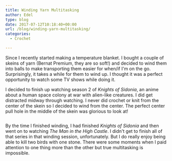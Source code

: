 ```yaml
---
title: Winding Yarn Multitasking
author: Edel
type: blog
date: 2017-07-12T10:18:40+00:00
url: /blog/winding-yarn-multitasking/
categories:
  - Crochet

---
```

Since I recently started making a temperature blanket. I bought a couple of skeins of yarn (Bernat Premium, they are so soft!) and decided to wind them into balls to make transporting them easier for when/if I'm on the go. Surprisingly, it takes a while for them to wind up. I thought it was a perfect opportunity to watch some TV shows while doing it.

I decided to finish up watching season 2 of _Knights of Sidonia_, an anime about a human space colony at war with alien-like creatures. I did get distracted midway through watching. I never did crochet or knit from the center of the skein so I decided to wind from the center. The perfect center pull hole in the middle of the skein was glorious to look at!

<img data-attachment-id="550" data-permalink="http://edelgrace.me/blog/crochet/winding-yarn-multitasking/attachment/20170630_185912/" data-orig-file="https://i0.wp.com/edelgrace.me/blog/wp-content/uploads/2017/07/20170630_185912.png?fit=1000%2C563" data-orig-size="1000,563" data-comments-opened="1" data-image-meta="{&quot;aperture&quot;:&quot;0&quot;,&quot;credit&quot;:&quot;&quot;,&quot;camera&quot;:&quot;&quot;,&quot;caption&quot;:&quot;&quot;,&quot;created_timestamp&quot;:&quot;0&quot;,&quot;copyright&quot;:&quot;&quot;,&quot;focal_length&quot;:&quot;0&quot;,&quot;iso&quot;:&quot;0&quot;,&quot;shutter_speed&quot;:&quot;0&quot;,&quot;title&quot;:&quot;&quot;,&quot;orientation&quot;:&quot;0&quot;}" data-image-title="20170630_185912" data-image-description="" data-medium-file="https://i0.wp.com/edelgrace.me/blog/wp-content/uploads/2017/07/20170630_185912.png?fit=300%2C169" data-large-file="https://i0.wp.com/edelgrace.me/blog/wp-content/uploads/2017/07/20170630_185912.png?fit=663%2C373" src="https://i0.wp.com/edelgrace.me/blog/wp-content/uploads/2017/07/20170630_185912.png?resize=663%2C373" alt="" class="aligncenter size-full wp-image-550" srcset="https://i0.wp.com/edelgrace.me/blog/wp-content/uploads/2017/07/20170630_185912.png?w=1000 1000w, https://i0.wp.com/edelgrace.me/blog/wp-content/uploads/2017/07/20170630_185912.png?resize=300%2C169 300w, https://i0.wp.com/edelgrace.me/blog/wp-content/uploads/2017/07/20170630_185912.png?resize=768%2C432 768w, https://i0.wp.com/edelgrace.me/blog/wp-content/uploads/2017/07/20170630_185912.png?resize=982%2C553 982w, https://i0.wp.com/edelgrace.me/blog/wp-content/uploads/2017/07/20170630_185912.png?resize=400%2C225 400w" sizes="(max-width: 663px) 100vw, 663px" data-recalc-dims="1" />

By the time I finished winding, I had finished _Knights of Sidonia_ and then went on to watching _The Man in the High Castle_. I didn't get to finish all of that series in that winding session, unfortunately. But I do really enjoy being able to kill two birds with one stone. There were some moments when I paid attention to one thing more than the other but true multitasking is impossible.

<img data-attachment-id="551" data-permalink="http://edelgrace.me/blog/crochet/winding-yarn-multitasking/attachment/20170630_221652/" data-orig-file="https://i1.wp.com/edelgrace.me/blog/wp-content/uploads/2017/07/20170630_221652.png?fit=1000%2C563" data-orig-size="1000,563" data-comments-opened="1" data-image-meta="{&quot;aperture&quot;:&quot;0&quot;,&quot;credit&quot;:&quot;&quot;,&quot;camera&quot;:&quot;&quot;,&quot;caption&quot;:&quot;&quot;,&quot;created_timestamp&quot;:&quot;0&quot;,&quot;copyright&quot;:&quot;&quot;,&quot;focal_length&quot;:&quot;0&quot;,&quot;iso&quot;:&quot;0&quot;,&quot;shutter_speed&quot;:&quot;0&quot;,&quot;title&quot;:&quot;&quot;,&quot;orientation&quot;:&quot;0&quot;}" data-image-title="20170630_221652" data-image-description="" data-medium-file="https://i1.wp.com/edelgrace.me/blog/wp-content/uploads/2017/07/20170630_221652.png?fit=300%2C169" data-large-file="https://i1.wp.com/edelgrace.me/blog/wp-content/uploads/2017/07/20170630_221652.png?fit=663%2C373" src="https://i1.wp.com/edelgrace.me/blog/wp-content/uploads/2017/07/20170630_221652.png?resize=663%2C373" alt="" class="aligncenter size-large wp-image-551" srcset="https://i1.wp.com/edelgrace.me/blog/wp-content/uploads/2017/07/20170630_221652.png?w=1000 1000w, https://i1.wp.com/edelgrace.me/blog/wp-content/uploads/2017/07/20170630_221652.png?resize=300%2C169 300w, https://i1.wp.com/edelgrace.me/blog/wp-content/uploads/2017/07/20170630_221652.png?resize=768%2C432 768w, https://i1.wp.com/edelgrace.me/blog/wp-content/uploads/2017/07/20170630_221652.png?resize=982%2C553 982w, https://i1.wp.com/edelgrace.me/blog/wp-content/uploads/2017/07/20170630_221652.png?resize=400%2C225 400w" sizes="(max-width: 663px) 100vw, 663px" data-recalc-dims="1" />